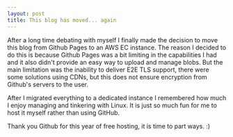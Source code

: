 ```yaml
---
layout: post
title: This blog has moved... again
---
```


After a long time debating with myself I finally made the decision to move this blog from Github Pages to an AWS EC instance. The reason I decided to do this is because Github Pages was a bit limiting in the capabilities I had and it also didn't provide an easy way to upload and manage blobs. But the main limitation was the inability to deliver E2E TLS support, there were some solutions using CDNs, but this does not ensure encryption from Github's servers to the user. 

After I migrated everything to a dedicated instance I remembered how much I enjoy managing and tinkering with Linux. It is just so much fun for me to host it myself rather than using GitHub. 

Thank you Github for this year of free hosting, it is time to part ways. :)